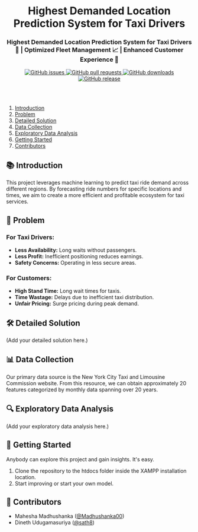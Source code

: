 <div align="center">
  <h1><b>Highest Demanded Location Prediction System for Taxi Drivers</b></h1>
</div>
   
<h3 align="center">Highest Demanded Location Prediction System for Taxi Drivers 🚖 | Optimized Fleet Management 📈 | Enhanced Customer Experience 🌟</h3>

<div align="center">
    <a href="https://github.com/cepdnaclk/e19-co544-Demand-Location-Prediction-For-Taxis/issues">
        <img src="https://img.shields.io/github/issues/cepdnaclk/e19-co544-Demand-Location-Prediction-For-Taxis" alt="GitHub issues">
    </a>
    <a href="https://github.com/cepdnaclk/e19-co544-Demand-Location-Prediction-For-Taxis/pulls">
        <img src="https://img.shields.io/github/issues-pr/cepdnaclk/e19-co544-Demand-Location-Prediction-For-Taxis" alt="GitHub pull requests">
    </a>
    <a href="https://github.com/cepdnaclk/e19-co544-Demand-Location-Prediction-For-Taxis/releases">
        <img src="https://img.shields.io/github/downloads/cepdnaclk/e19-co544-Demand-Location-Prediction-For-Taxis/total" alt="GitHub downloads">
    </a>
    <a href="https://github.com/cepdnaclk/e19-co544-Demand-Location-Prediction-For-Taxis/releases">
        <img src="https://img.shields.io/github/v/release/cepdnaclk/e19-co544-Demand-Location-Prediction-For-Taxis" alt="GitHub release">
    </a>
</div>

<br></br>

<ol style="list-style-type: decimal;">
  <li><a href="#1-introduction">Introduction</a></li>
  <li><a href="#2-problem">Problem</a></li>
  <li><a href="#3-detailed-solution">Detailed Solution</a></li>
  <li><a href="#4-data-collection">Data Collection</a></li>
  <li><a href="#5-exploratory-data-analysis">Exploratory Data Analysis</a></li>
  <li><a href="#6-getting-started">Getting Started</a></li>
  <li><a href="#7-contributors">Contributors</a></li>
</ol>

## <a id="1-introduction"></a> 📚 Introduction

This project leverages machine learning to predict taxi ride demand across different regions. By forecasting ride numbers for specific locations and times, we aim to create a more efficient and profitable ecosystem for taxi services.

## <a id="2-problem"></a> 🚧 Problem

### For Taxi Drivers:
- **Less Availability:** Long waits without passengers.
- **Less Profit:** Inefficient positioning reduces earnings.
- **Safety Concerns:** Operating in less secure areas.

### For Customers:
- **High Stand Time:** Long wait times for taxis.
- **Time Wastage:** Delays due to inefficient taxi distribution.
- **Unfair Pricing:** Surge pricing during peak demand.

## <a id="3-detailed-solution"></a> 🛠️ Detailed Solution

(Add your detailed solution here.)

## <a id="4-data-collection"></a> 📊 Data Collection

Our primary data source is the New York City Taxi and Limousine Commission website. From this resource, we can obtain approximately 20 features categorized by monthly data spanning over 20 years.

## <a id="5-exploratory-data-analysis"></a> 🔍 Exploratory Data Analysis

(Add your exploratory data analysis here.)

## <a id="6-getting-started"></a> 🚀 Getting Started

Anybody can explore this project and gain insights. It's easy.

1. Clone the repository to the htdocs folder inside the XAMPP installation location.
2. Start improving or start your own model.

## <a id="7-contributors"></a> 🤝 Contributors

- Mahesha Madhushanka ([@Madhushanka00](https://github.com/Madhushanka00)) 
- Dineth Udugamasuriya ([@sath8](https://github.com/sath8))
